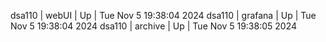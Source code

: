 dsa110 | webUI | Up | Tue Nov  5 19:38:04 2024
dsa110 | grafana | Up | Tue Nov  5 19:38:04 2024
dsa110 | archive | Up | Tue Nov  5 19:38:05 2024
